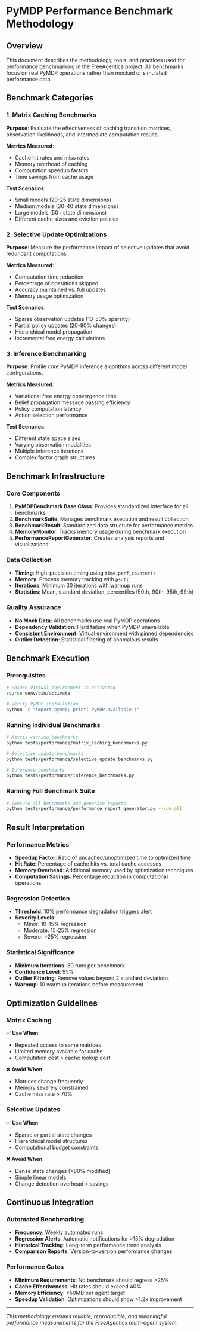 # PyMDP Performance Benchmark Methodology

## Overview

This document describes the methodology, tools, and practices used for performance benchmarking
in the FreeAgentics project. All benchmarks focus on real PyMDP operations rather than mocked
or simulated performance data.

## Benchmark Categories

### 1. Matrix Caching Benchmarks

**Purpose**: Evaluate the effectiveness of caching transition matrices, observation likelihoods,
and intermediate computation results.

**Metrics Measured**:

- Cache hit rates and miss rates
- Memory overhead of caching
- Computation speedup factors
- Time savings from cache usage

**Test Scenarios**:

- Small models (20-25 state dimensions)
- Medium models (30-40 state dimensions)
- Large models (50+ state dimensions)
- Different cache sizes and eviction policies

### 2. Selective Update Optimizations

**Purpose**: Measure the performance impact of selective updates that avoid redundant computations.

**Metrics Measured**:

- Computation time reduction
- Percentage of operations skipped
- Accuracy maintained vs. full updates
- Memory usage optimization

**Test Scenarios**:

- Sparse observation updates (10-50% sparsity)
- Partial policy updates (20-80% changes)
- Hierarchical model propagation
- Incremental free energy calculations

### 3. Inference Benchmarking

**Purpose**: Profile core PyMDP inference algorithms across different model configurations.

**Metrics Measured**:

- Variational free energy convergence time
- Belief propagation message passing efficiency
- Policy computation latency
- Action selection performance

**Test Scenarios**:

- Different state space sizes
- Varying observation modalities
- Multiple inference iterations
- Complex factor graph structures

## Benchmark Infrastructure

### Core Components

1. **PyMDPBenchmark Base Class**: Provides standardized interface for all benchmarks
2. **BenchmarkSuite**: Manages benchmark execution and result collection
3. **BenchmarkResult**: Standardized data structure for performance metrics
4. **MemoryMonitor**: Tracks memory usage during benchmark execution
5. **PerformanceReportGenerator**: Creates analysis reports and visualizations

### Data Collection

- **Timing**: High-precision timing using `time.perf_counter()`
- **Memory**: Process memory tracking with `psutil`
- **Iterations**: Minimum 30 iterations with warmup runs
- **Statistics**: Mean, standard deviation, percentiles (50th, 90th, 95th, 99th)

### Quality Assurance

- **No Mock Data**: All benchmarks use real PyMDP operations
- **Dependency Validation**: Hard failure when PyMDP unavailable
- **Consistent Environment**: Virtual environment with pinned dependencies
- **Outlier Detection**: Statistical filtering of anomalous results

## Benchmark Execution

### Prerequisites

```bash
# Ensure virtual environment is activated
source venv/bin/activate

# Verify PyMDP installation
python -c "import pymdp; print('PyMDP available')"
```

### Running Individual Benchmarks

```bash
# Matrix caching benchmarks
python tests/performance/matrix_caching_benchmarks.py

# Selective update benchmarks
python tests/performance/selective_update_benchmarks.py

# Inference benchmarks
python tests/performance/inference_benchmarks.py
```

### Running Full Benchmark Suite

```bash
# Execute all benchmarks and generate reports
python tests/performance/performance_report_generator.py --run-all
```

## Result Interpretation

### Performance Metrics

- **Speedup Factor**: Ratio of uncached/unoptimized time to optimized time
- **Hit Rate**: Percentage of cache hits vs. total cache accesses
- **Memory Overhead**: Additional memory used by optimization techniques
- **Computation Savings**: Percentage reduction in computational operations

### Regression Detection

- **Threshold**: 10% performance degradation triggers alert
- **Severity Levels**:
  - Minor: 10-15% regression
  - Moderate: 15-25% regression
  - Severe: >25% regression

### Statistical Significance

- **Minimum Iterations**: 30 runs per benchmark
- **Confidence Level**: 95%
- **Outlier Filtering**: Remove values beyond 2 standard deviations
- **Warmup**: 10 warmup iterations before measurement

## Optimization Guidelines

### Matrix Caching

✅ **Use When**:

- Repeated access to same matrices
- Limited memory available for cache
- Computation cost > cache lookup cost

❌ **Avoid When**:

- Matrices change frequently
- Memory severely constrained
- Cache miss rate > 70%

### Selective Updates

✅ **Use When**:

- Sparse or partial state changes
- Hierarchical model structures
- Computational budget constraints

❌ **Avoid When**:

- Dense state changes (>80% modified)
- Simple linear models
- Change detection overhead > savings

## Continuous Integration

### Automated Benchmarking

- **Frequency**: Weekly automated runs
- **Regression Alerts**: Automatic notifications for >15% degradation
- **Historical Tracking**: Long-term performance trend analysis
- **Comparison Reports**: Version-to-version performance changes

### Performance Gates

- **Minimum Requirements**: No benchmark should regress >25%
- **Cache Effectiveness**: Hit rates should exceed 40%
- **Memory Efficiency**: <50MB per agent target
- **Speedup Validation**: Optimizations should show >1.2x improvement

---

_This methodology ensures reliable, reproducible, and meaningful performance measurements
for the FreeAgentics multi-agent system._

